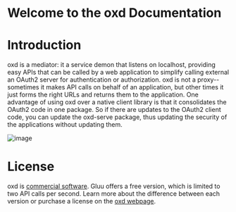 # Welcome to the oxd Documentation

# Introduction

oxd is a mediator: it a service demon that listens on localhost, providing easy APIs that can be
called by a web application to simplify calling external an OAuth2 server for authentication
or authorization. oxd is not a proxy--sometimes it makes API calls on behalf of an application, but
other times it just forms the right URLs and returns them to the application.  One advantage of
using oxd over a native client library is that it consolidates the OAuth2 code in one package. So
if there are updates to the OAuth2 client code, you can update the oxd-serve package,
thus updating the security of the applications without updating them.

![image](https://raw.githubusercontent.com/GluuFederation/docs-oxd/master/sources/img/Overview.jpg)

# License

oxd is [commercial software]((https://github.com/GluuFederation/oxd/blob/master/LICENSE)).
Gluu offers a free version, which is limited
to two API calls per second. Learn more about the difference between each version or
purchase a license on the [oxd webpage](https://oxd.gluu.org/#oxd-pro).

